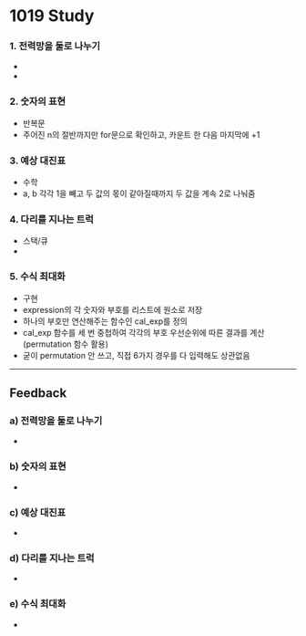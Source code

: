 1019 Study
===========
### 1. 전력망을 둘로 나누기
- 
 - 
### 2. 숫자의 표현
- 반복문
 - 주어진 n의 절반까지만 for문으로 확인하고, 카운트 한 다음 마지막에 +1
### 3. 예상 대진표
- 수학
 - a, b 각각 1을 빼고 두 값의 몫이 같아질때까지 두 값을 계속 2로 나눠줌
### 4. 다리를 지나는 트럭
- 스택/큐
 - 
### 5. 수식 최대화
- 구현
 - expression의 각 숫자와 부호를 리스트에 원소로 저장
 - 하나의 부호만 연산해주는 함수인 cal_exp를 정의
 - cal_exp 함수를 세 번 중첩하여 각각의 부호 우선순위에 따른 결과를 계산 (permutation 함수 활용)
 - 굳이 permutation 안 쓰고, 직접 6가지 경우를 다 입력해도 상관없음
***
Feedback
------------
### a) 전력망을 둘로 나누기
- 
### b) 숫자의 표현
- 
### c) 예상 대진표
- 
### d) 다리를 지나는 트럭
- 
### e) 수식 최대화
- 